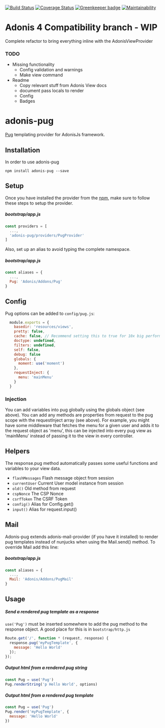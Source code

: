 [![Build Status](https://travis-ci.org/webdevian/adonis-pug.svg?branch=master)](https://travis-ci.org/webdevian/adonis-pug) [![Coverage Status](https://coveralls.io/repos/github/webdevian/adonis-pug/badge.svg?branch=master)](https://coveralls.io/github/webdevian/adonis-pug?branch=master) [![Greenkeeper badge](https://badges.greenkeeper.io/webdevian/adonis-pug.svg)](https://greenkeeper.io/) [![Maintainability](https://api.codeclimate.com/v1/badges/af5c99c485663e078c61/maintainability)](https://codeclimate.com/github/webdevian/adonis-pug/maintainability)


# Adonis 4 Compatibility branch - WIP

Complete refactor to bring everything inline with the AdonisViewProvider

### TODO

- Missing functionality
  - Config validation and warnings
  - Make view command
- Readme
  - Copy relevant stuff from Adonis View docs
  - document pass locals to render
  - Config
  - Badges

# adonis-pug

[Pug](https://github.com/pugjs/pug) templating provider for AdonisJs framework.

## Installation

In order to use adonis-pug

```
npm install adonis-pug --save
```

## Setup

Once you have installed the provider from the [npm](https://npmjs.org/packages/adonis-pug), make sure to follow these steps to setup the provider.

##### bootstrap/app.js

```javascript
const providers = [
  ...,
  'adonis-pug/providers/PugProvider'
]
```

Also, set up an alias to avoid typing the complete namespace.

##### bootstrap/app.js
```javascript
const aliases = {
  ...,
  Pug: 'Adonis/Addons/Pug'
}
```

## Config

Pug options can be added to `config/pug.js`:

```javascript
  module.exports = {
    basedir: 'resources/views',
    pretty: false,
    cache: false, // Recommend setting this to true for 10x big performance boost
    doctype: undefined,
    filters: undefined,
    self: false,
    debug: false
    globals: {
      moment: use('moment')
    },
    requestInject: {
      menu: 'mainMenu'
    }
  }
```

### Injection

You can add variables into pug globally using the globals object (see above). You can add any methods are properties from request to the pug scope with the requestInject array (see above). For example, you might have some middleware that fetches the menu for a given user and adds it to the request object as 'menu', this can be injected into every pug view as 'mainMenu' instead of passing it to the view in every controller.

## Helpers

The response.pug method automatically passes some useful functions and variables to your view data.

- `flashMessages` Flash message object from session
- `currentUser` Current User model instance from session
- `old()` Old method from request
- `cspNonce` The CSP Nonce
- `csrfToken` The CSRF Token
- `config()` Alias for Config.get()
- `input()` Alias for request.input()

## Mail

Adonis-pug extends adonis-mail-provider (if you have it installed) to render pug templates instead of nunjucks when using the Mail.send() method. To override Mail add this line:

##### bootstrap/app.js
```javascript
const aliases = {
  ...,
  Mail: 'Adonis/Addons/PugMail'
}
``` 

## Usage

##### Send a rendered pug template as a response
`use('Pug')` must be inserted somewhere to add the pug method to the response object. A good place for this is in `bootstrap/http.js`

```javascript
Route.get('/', function * (request, response) {
  response.pug('myPugTemplate', {
    message: 'Hello World'
  });
});
```

##### Output html from a rendered pug string
```javascript
const Pug = use('Pug')
Pug.renderString('p Hello World', options)
```

##### Output html from a rendered pug template
```javascript
const Pug = use('Pug')
Pug.render('myPugTemplate', {
  message: 'Hello World'
})
```
